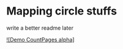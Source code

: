 ﻿# Mapping circle stuffs
write a better readme later

[![Demo CountPages alpha]](https://youtu.be/r8Pqeg8XO7k)
